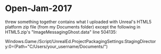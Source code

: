 # Open-Jam-2017
threw something together
contains what I uploaded with Unreal's HTML5 platform zip file (from my Documents folder) except the following
in HTML5.zip's "ImageMessagingGhost.data" line 504135:

Windows.Game:/Script/UnrealEd.ProjectPackagingSettings:StagingDirectory:0=(Path="C/Users/your_username/Documents/")